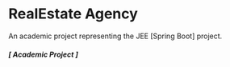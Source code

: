# RealEstate Agency

An academic project representing the JEE [Spring Boot] project.

##### [ Academic Project ]
